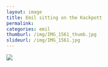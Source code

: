 ```yaml
---
layout: image
title: Emil sitting on the Kackpott
permalink: 
categories: emil
thumburl: /img/IMG_1561_thumb.jpg
slideurl: /img/IMG_1561.jpg 
---
```

![](/img/IMG_1561.jpg)

